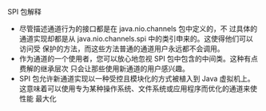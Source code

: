 SPI 包解释
- 尽管描述通道行为的接口都是在 java.nio.channels 包中定义的，不
  过具体的通道实现却都是从 java.nio.channels.spi 中的类引申来的。这使得他们可以访问受
  保护的方法，而这些方法普通的通道用户永远都不会调用。 
- 作为通道的一个使用者，您可以放心地忽视 SPI 包中包含的中间类。这种有点费解的继承层次
只会让那些使用新通道的用户感兴趣。 
- SPI 包允许新通道实现以一种受控且模块化的方式被植入到
Java 虚拟机上。这意味着可以使用专为某种操作系统、文件系统或应用程序而优化的通道来使性能
最大化